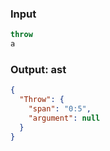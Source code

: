 ### Input
```js parse:stmt
throw
a
```

### Output: ast
```json
{
  "Throw": {
    "span": "0:5",
    "argument": null
  }
}
```
